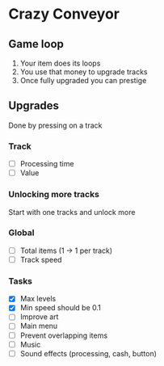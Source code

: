 # Crazy Conveyor

## Game loop

1. Your item does its loops
2. You use that money to upgrade tracks
3. Once fully upgraded you can prestige

## Upgrades
Done by pressing on a track

### Track
- [ ] Processing time
- [ ] Value

### Unlocking more tracks
Start with one tracks and unlock more

### Global
- [ ] Total items (1 -> 1 per track)
- [ ] Track speed

### Tasks
- [x] Max levels
- [x] Min speed should be 0.1
- [ ] Improve art
- [ ] Main menu
- [ ] Prevent overlapping items
- [ ] Music
- [ ] Sound effects (processing, cash, button)
